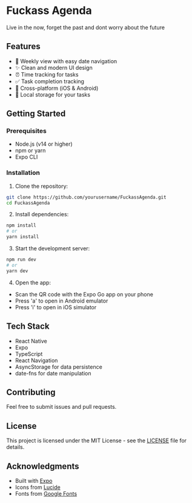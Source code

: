 # Fuckass Agenda

Live in the now, forget the past and dont worry about the future

## Features

- 📅 Weekly view with easy date navigation
- ✨ Clean and modern UI design
- ⏰ Time tracking for tasks
- ✅ Task completion tracking
- 📱 Cross-platform (iOS & Android)
- 💾 Local storage for your tasks

## Getting Started

### Prerequisites

- Node.js (v14 or higher)
- npm or yarn
- Expo CLI

### Installation

1. Clone the repository:
```bash
git clone https://github.com/yourusername/FuckassAgenda.git
cd FuckassAgenda
```

2. Install dependencies:
```bash
npm install
# or
yarn install
```

3. Start the development server:
```bash
npm run dev
# or
yarn dev
```

4. Open the app:
- Scan the QR code with the Expo Go app on your phone
- Press 'a' to open in Android emulator
- Press 'i' to open in iOS simulator

## Tech Stack

- React Native
- Expo
- TypeScript
- React Navigation
- AsyncStorage for data persistence
- date-fns for date manipulation

## Contributing

Feel free to submit issues and pull requests.

## License

This project is licensed under the MIT License - see the [LICENSE](LICENSE) file for details.

## Acknowledgments

- Built with [Expo](https://expo.dev/)
- Icons from [Lucide](https://lucide.dev/)
- Fonts from [Google Fonts](https://fonts.google.com/) 
